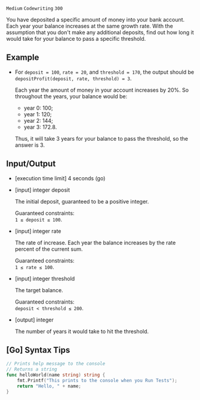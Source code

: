 `Medium`	`Codewriting` 	`300`

You have deposited a specific amount of money into your bank account. Each year your balance increases at the same growth rate. With the assumption that you don't make any additional deposits, find out how long it would take for your balance to pass a specific threshold.

## Example

- For `deposit = 100`, `rate = 20`, and `threshold = 170`, the output should be `depositProfit(deposit, rate, threshold) = 3`.

    Each year the amount of money in your account increases by 20%. So throughout the years, your balance would be:

    - year 0: 100;
    - year 1: 120;
    - year 2: 144;
    - year 3: 172.8.

    Thus, it will take 3 years for your balance to pass the threshold, so the answer is 3.

## Input/Output

- [execution time limit] 4 seconds (go)

- [input] integer deposit

    The initial deposit, guaranteed to be a positive integer.

    Guaranteed constraints: \
    `1 ≤ deposit ≤ 100`.

- [input] integer rate

    The rate of increase. Each year the balance increases by the rate percent of the current sum.

    Guaranteed constraints: \
    `1 ≤ rate ≤ 100`.

- [input] integer threshold

    The target balance.

    Guaranteed constraints: \
    `deposit < threshold ≤ 200`.

- [output] integer

    The number of years it would take to hit the threshold.

## [Go] Syntax Tips

``` go
// Prints help message to the console
// Returns a string
func helloWorld(name string) string {
    fmt.Printf("This prints to the console when you Run Tests");
    return "Hello, " + name;
}
```
